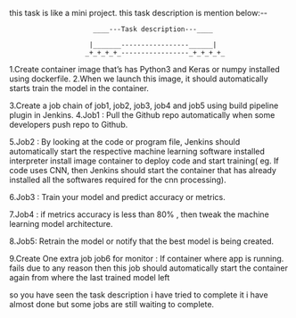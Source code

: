 this task is like a mini project.
this task description is mention below:--
           
 
                         ____---Task description---____

                        |_______-----------------______|
                       _+_+_+_+_-----------------_+_+_+_+_
1.Create container image that’s has Python3 and Keras or numpy  installed  using dockerfile.
2.When we launch this image, it should automatically starts train the model in the container.


3.Create a job chain of job1, job2, job3, job4 and job5 using build pipeline plugin in Jenkins.
4.Job1 : Pull  the Github repo automatically when some developers push repo to Github.


5.Job2 : By looking at the code or program file, Jenkins should automatically start the respective
machine learning software installed interpreter install image container to deploy code  and start 
training( eg. If code uses CNN, then Jenkins should start the container that has already installed
all the softwares required for the cnn processing).


6.Job3 : Train your model and predict accuracy or metrics.


7.Job4 : if metrics accuracy is less than 80%  , then tweak the machine learning model architecture.


8.Job5: Retrain the model or notify that the best model is being created.


9.Create One extra job job6 for monitor : If container where app is running. fails due to any reason 
then this job should automatically start the container again from where the last trained model left




so you have seen  the task description 
i have  tried to complete it i have almost done but some jobs are still waiting to complete.
